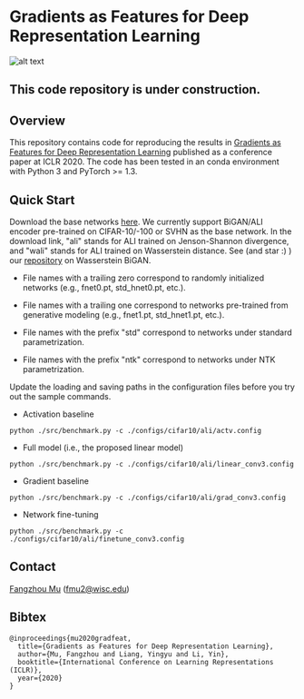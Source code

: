 # Gradients as Features for Deep Representation Learning

![alt text](https://github.com/fmu2/gradfeat20/blob/master/paper/overview.png "Method overview")

## This code repository is under construction.

## Overview
This repository contains code for reproducing the results in [Gradients as Features for Deep Representation Learning](https://openreview.net/pdf?id=BkeoaeHKDS) published as a conference paper at ICLR 2020. The code has been tested in an conda environment with Python 3 and PyTorch >= 1.3.

## Quick Start

Download the base networks [here](http://pages.cs.wisc.edu/~fmu/gradfeat20/pretrained). We currently support BiGAN/ALI encoder pre-trained on CIFAR-10/-100 or SVHN as the base network. In the download link, "ali" stands for ALI trained on Jenson-Shannon divergence, and "wali" stands for ALI trained on Wasserstein distance. See (and star :) ) our [repository](https://github.com/fmu2/Wasserstein-BiGAN) on Wasserstein BiGAN.

   * File names with a trailing zero correspond to randomly initialized networks (e.g., fnet0.pt, std_hnet0.pt, etc.).

   * File names with a trailing one correspond to networks pre-trained from generative modeling (e.g., fnet1.pt, std_hnet1.pt, etc.).

   * File names with the prefix "std" correspond to networks under standard parametrization.

   * File names with the prefix "ntk" correspond to networks under NTK parametrization.

Update the loading and saving paths in the configuration files before you try out the sample commands.

   * Activation baseline
   ```shell
   python ./src/benchmark.py -c ./configs/cifar10/ali/actv.config
   ```
   * Full model (i.e., the proposed linear model)
   ```shell
   python ./src/benchmark.py -c ./configs/cifar10/ali/linear_conv3.config
   ```
   * Gradient baseline
   ```shell
   python ./src/benchmark.py -c ./configs/cifar10/ali/grad_conv3.config
   ```
   * Network fine-tuning
   ```shell
   python ./src/benchmark.py -c ./configs/cifar10/ali/finetune_conv3.config
   ```

## Contact
[Fangzhou Mu](http://pages.cs.wisc.edu/~fmu/) (fmu2@wisc.edu)

## Bibtex
```
@inproceedings{mu2020gradfeat,
  title={Gradients as Features for Deep Representation Learning},
  author={Mu, Fangzhou and Liang, Yingyu and Li, Yin},
  booktitle={International Conference on Learning Representations (ICLR)},
  year={2020}
}
```
